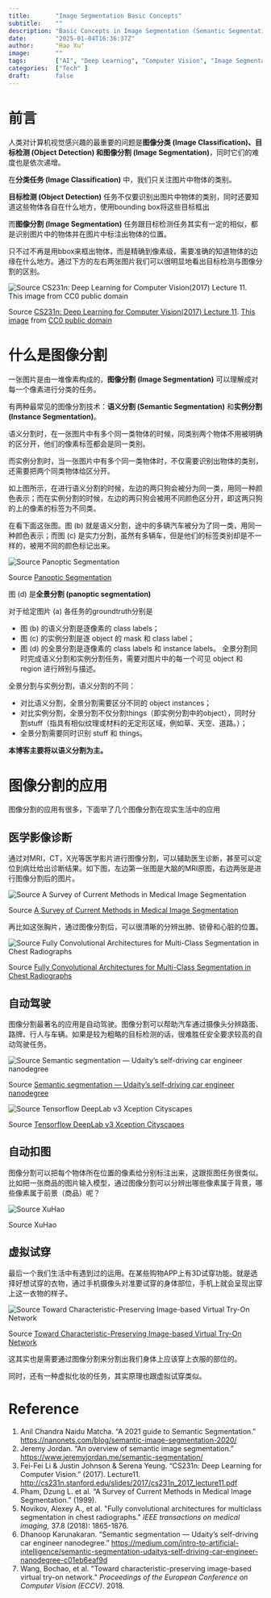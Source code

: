 ```yaml
---
title:       "Image Segmentation Basic Concepts"
subtitle:    ""
description: "Basic Concepts in Image Segmentation (Semantic Segmentation, Instance Segmentation, Panoptic Segmentation) and its applications. "
date:        "2025-01-04T16:36:37Z"
author:      "Hao Xu"
image:       ""
tags:        ["AI", "Deep Learning", "Computer Vision", "Image Segmentation"]
categories:  ["Tech" ]
draft:       false
---
```


# 前言

人类对计算机视觉感兴趣的最重要的问题是**图像分类 (Image Classification)、目标检测 (Object Detection) 和图像分割 (Image Segmentation)**，同时它们的难度也是依次递增。

在**分类任务 (Image Classification)** 中，我们只关注图片中物体的类别。

**目标检测 (Object Detection)** 任务不仅要识别出图片中物体的类别，同时还要知道这些物体各自在什么地方，使用bounding box将这些目标框出

而**图像分割 (Image Segmentation)** 任务跟目标检测任务其实有一定的相似，都是识别图片中的物体并在图片中标注出物体的位置。

只不过不再是用bbox来框出物体，而是精确到像素级，需要准确的知道物体的边缘在什么地方。通过下方的左右两张图片我们可以很明显地看出目标检测与图像分割的区别。

![Source [CS231n: Deep Learning for Computer Vision(2017) Lecture 11](http://cs231n.stanford.edu/slides/2017/cs231n_2017_lecture11.pdf).  [This image](https://pixabay.com/photos/pets-christmas-dogs-cat-962215/) from [CC0 public domain](https://creativecommons.org/publicdomain/zero/1.0/deed.en)](/img/2025-01-04-image-segmentation-basic-concepts/cs231n_2017_lecture11-17_.jpg)

Source [CS231n: Deep Learning for Computer Vision(2017) Lecture 11](http://cs231n.stanford.edu/slides/2017/cs231n_2017_lecture11.pdf).  [This image](https://pixabay.com/photos/pets-christmas-dogs-cat-962215/) from [CC0 public domain](https://creativecommons.org/publicdomain/zero/1.0/deed.en)

# 什么是图像分割

一张图片是由一堆像素构成的，**图像分割**  **(Image Segmentation)** 可以理解成对每一个像素进行分类的任务。

有两种最常见的图像分割技术：**语义分割 (Semantic Segmentation)** 和**实例分割 (Instance Segmentation)**。

语义分割时，在一张图片中有多个同一类物体的时候，同类别两个物体不用被明确的区分开，他们的像素标签都会是同一类别。

而实例分割时，当一张图片中有多个同一类物体时，不仅需要识别出物体的类别，还需要把两个同类物体给区分开。

如上图所示，在进行语义分割的时候，左边的两只狗会被分为同一类，用同一种颜色表示；而在实例分割的时候，左边的两只狗会被用不同颜色区分开，即这两只狗的上的像素的标签为不同类。

在看下面这张图。图 (b) 就是语义分割，途中的多辆汽车被分为了同一类，用同一种颜色表示；而图 (c) 是实力分割，虽然有多辆车，但是他们的标签类别却是不一样的，被用不同的颜色标记出来。

![Source [Panoptic Segmentation](https://arxiv.org/abs/1801.00868)](/img/2025-01-04-image-segmentation-basic-concepts/Panoptic_Segmentation1.png)

Source [Panoptic Segmentation](https://arxiv.org/abs/1801.00868)

图 (d) 是**全景分割 (panoptic segmentation)**

对于给定图片 (a) 各任务的groundtruth分别是 

- 图 (b) 的语义分割是逐像素的 class labels；
- 图 (c) 的实例分割是逐 object 的 mask 和 class label；
- 图 (d) 的全景分割是逐像素的 class labels 和 instance labels。 全景分割同时完成语义分割和实例分割任务，需要对图片中的每一个可见 object 和 region 进行辨别与描述。

全景分割与实例分割，语义分割的不同：

- 对比语义分割，全景分割需要区分不同的 object instances；
- 对比实例分割，全景分割不仅分割things（即实例分割中的object），同时分割stuff（指具有相似纹理或材料的无定形区域，例如草、天空、道路。）；
- 全景分割需要同时识别 stuff 和 things。

**本博客主要将以语义分割为主。**

# 图像分割的应用

图像分割的应用有很多，下面举了几个图像分割在现实生活中的应用

## 医学影像诊断

通过对MRI，CT，X光等医学影片进行图像分割，可以辅助医生诊断，甚至可以定位到病灶给出诊断结果。如下图，左边第一张图是大脑的MRI原图，右边两张是进行图像分割后的图片。

![Source [A Survey of Current Methods in Medical Image Segmentation](https://www.semanticscholar.org/paper/A-Survey-of-Current-Methods-in-Medical-Image-Pham-Chen/1ad9eda4f6b3ee72c9fcff3d95979cb3cf334fa6)](%E5%9B%BE%E5%83%8F%E5%88%86%E5%89%B2%E5%9F%BA%E6%9C%AC%E6%A6%82%E5%BF%B5%20320cc1b7cd5641ea8ee50735dbcd4b77/Untitled.png)

Source [A Survey of Current Methods in Medical Image Segmentation](https://www.semanticscholar.org/paper/A-Survey-of-Current-Methods-in-Medical-Image-Pham-Chen/1ad9eda4f6b3ee72c9fcff3d95979cb3cf334fa6)

再比如这张胸片，通过图像分割后，可以很清晰的分辨出肺、锁骨和心脏的位置。

![Source [Fully Convolutional Architectures for Multi-Class Segmentation in Chest Radiographs](https://arxiv.org/pdf/1701.08816.pdf)](/img/2025-01-04-image-segmentation-basic-concepts/Untitled%201.png)

Source [Fully Convolutional Architectures for Multi-Class Segmentation in Chest Radiographs](https://arxiv.org/pdf/1701.08816.pdf)

## 自动驾驶

图像分割最著名的应用是自动驾驶。图像分割可以帮助汽车通过摄像头分辨路面、路牌、行人与车辆。如果是较为粗略的目标检测的话，很难胜任安全要求较高的自动驾驶任务。

![Source [Semantic segmentation — Udaity’s self-driving car engineer nanodegree](https://medium.com/intro-to-artificial-intelligence/semantic-segmentation-udaitys-self-driving-car-engineer-nanodegree-c01eb6eaf9d)](/img/2025-01-04-image-segmentation-basic-concepts/Untitled%202.png)

Source [Semantic segmentation — Udaity’s self-driving car engineer nanodegree](https://medium.com/intro-to-artificial-intelligence/semantic-segmentation-udaitys-self-driving-car-engineer-nanodegree-c01eb6eaf9d)

![Source [Tensorflow DeepLab v3 Xception Cityscapes](https://www.youtube.com/watch?v=ATlcEDSPWXY)](/img/2025-01-04-image-segmentation-basic-concepts/deeplabcityscape.gif)

Source [Tensorflow DeepLab v3 Xception Cityscapes](https://www.youtube.com/watch?v=ATlcEDSPWXY)

## 自动扣图

图像分割可以把每个物体所在位置的像素给分别标注出来，这跟抠图任务很类似。比如把一张商品的图片输入模型，通过图像分割可以分辨出哪些像素属于背景，哪些像素属于前景（商品）呢？

![Source XuHao](/img/2025-01-04-image-segmentation-basic-concepts/seg_ex1.jpg)

Source XuHao

## 虚拟试穿

最后一个我们生活中有遇到过的运用。在某些购物APP上有3D试穿功能。就是选择好想试穿的衣物，通过手机摄像头对准要试穿的身体部位，手机上就会呈现出穿上这一衣物的样子。

![Source [Toward Characteristic-Preserving Image-based Virtual Try-On Network](https://arxiv.org/abs/1807.07688)](/img/2025-01-04-image-segmentation-basic-concepts/Untitled%203.png)

Source [Toward Characteristic-Preserving Image-based Virtual Try-On Network](https://arxiv.org/abs/1807.07688)

这其实也是需要通过图像分割来分割出我们身体上应该穿上衣服的部位的。

同时，还有一种虚拟化妆的任务，其实原理也跟虚拟试穿类似。

# Reference

1. Anil Chandra Naidu Matcha. “A 2021 guide to Semantic Segmentation.” https://nanonets.com/blog/semantic-image-segmentation-2020/
2. Jeremy Jordan. “An overview of semantic image segmentation.” https://www.jeremyjordan.me/semantic-segmentation/
3. Fei-Fei Li & Justin Johnson & Serena Yeung. “CS231n: Deep Learning for Computer Vision.” (2017). Lecture11. http://cs231n.stanford.edu/slides/2017/cs231n_2017_lecture11.pdf
4. Pham, Dzung L. et al. “A Survey of Current Methods in Medical Image Segmentation.” (1999).
5. Novikov, Alexey A., et al. "Fully convolutional architectures for multiclass segmentation in chest radiographs." *IEEE transactions on medical imaging,* 37.8 (2018): 1865-1876. 
6. Dhanoop Karunakaran. “Semantic segmentation — Udaity’s self-driving car engineer nanodegree.” https://medium.com/intro-to-artificial-intelligence/semantic-segmentation-udaitys-self-driving-car-engineer-nanodegree-c01eb6eaf9d
7. Wang, Bochao, et al. "Toward characteristic-preserving image-based virtual try-on network." *Proceedings of the European Conference on Computer Vision (ECCV)*. 2018.
